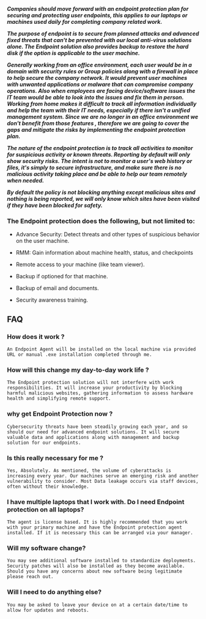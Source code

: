 
***Companies should move forward with an endpoint protection plan for securing and protecting user endpoints, this applies to our laptops or machines used daily for completing company related work.***

***The purpose of endpoint is to secure from planned attacks and advanced fixed threats that can't be prevented with our local anti-virus solutions alone. The Endpoint solution also provides backup to restore  the hard disk if the option is applicable to the user machine.***   

***Generally working from an office environment, each user would be in a domain with security rules or Group policies along with a firewall in place to help secure the company network. It would prevent user machines with unwanted applications or malware that can compromise company operations. Also when employees are facing device/software issues the IT team would be able to look into the issues and fix them in person. Working from home makes it difficult to track all information individually and help the team with their IT needs, especially if there isn't a unified management system. Since we are no longer in an office environment we don't benefit from those features , therefore we are going to cover the gaps and mitigate the risks by implementing the endpoint protection plan.***

***The nature of the endpoint protection is to track all activities to monitor for suspicious activity or known threats. Reporting by default will only show security risks. The intent is not to monitor a user's web history or files, it's simply to secure infrastructure, and make sure there is no malicious activity taking place and be able to help our team remotely when needed.***

***By default the policy is not blocking anything except malicious sites and nothing is being reported, we will only know which sites have been visited if they have been blocked for safety.***


### The Endpoint protection does the following, but not limited to:


- Advance Security: Detect threats and other types of suspicious behavior on the user machine. 

- RMM: Gain information about machine health, status, and checkpoints

- Remote access to your machine (like team viewer).

- Backup if optioned for that machine.

- Backup of email and documents.

- Security awareness training.




## FAQ

### How does it work ?
 
 `An Endpoint Agent will be installed on the local machine via provided URL or manual .exe installation completed through me. `

###  How will this change my day-to-day work life ?
`The Endpoint protection solution will not interfere with work responsibilities. It will increase your productivity by blocking harmful malicious websites, gathering information to assess hardware health and simplifying remote support.`
 
### why get Endpoint Protection now ?
`Cybersecurity threats have been steadily growing each year, and so should our need for advanced endpoint solutions. It will secure valuable data and applications along with management and backup solution for our endpoints.`

### Is this really necessary for me ?
`Yes, Absolutely. As mentioned, the volume of cyberattacks is increasing every year. Our machines serve an emerging risk and another vulnerability to consider. Most Data leakage occurs via staff devices, often without their knowledge.`


### I have multiple laptops that I work with. Do I need Endpoint protection on all laptops?
`The agent is license based. It is highly recommended that you work with your primary machine and have the Endpoint protection agent installed. If it is necessary this can be arranged via your manager.`

### Will my software change?
`You may see additional software installed to standardize deployments.  Security patches will also be installed as they become available.  Should you have any concerns about new software being legitimate please reach out.`


### Will I need to do anything else?
`You may be asked to leave your device on at a certain date/time to allow for updates and reboots.`
